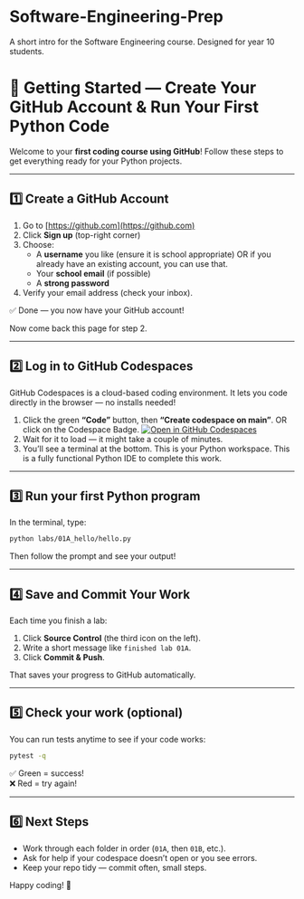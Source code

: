 # Software-Engineering-Prep
A short intro for the Software Engineering course. Designed for year 10 students.

# 🧭 Getting Started — Create Your GitHub Account & Run Your First Python Code

Welcome to your **first coding course using GitHub**! Follow these steps to get everything ready for your Python projects.

---

## 1️⃣ Create a GitHub Account

1. Go to [https://github.com](https://github.com)
2. Click **Sign up** (top-right corner)
3. Choose:
   - A **username** you like (ensure it is school appropriate) OR if you already have an existing account, you can use that. 
   - Your **school email** (if possible)
   - A **strong password**
4. Verify your email address (check your inbox).

✅ Done — you now have your GitHub account!

Now come back this page for step 2.

---

## 2️⃣ Log in to GitHub Codespaces

GitHub Codespaces is a cloud-based coding environment. It lets you code directly in the browser — no installs needed!

1. Click the green **“Code”** button, then **“Create codespace on main”**. OR click on the Codespace Badge.
   [![Open in GitHub Codespaces](https://github.com/codespaces/badge.svg)](https://codespaces.new/BaulkhamHillsHS/Software-Engineering-Prep?quickstart=1)
2. Wait for it to load — it might take a couple of minutes.
3. You’ll see a terminal at the bottom. This is your Python workspace. This is a fully functional Python IDE to complete this work.

---

## 3️⃣ Run your first Python program

In the terminal, type:

```bash
python labs/01A_hello/hello.py
```

Then follow the prompt and see your output!

---

## 4️⃣ Save and Commit Your Work

Each time you finish a lab:
1. Click **Source Control** (the third icon on the left).
2. Write a short message like `finished lab 01A`.
3. Click **Commit & Push**.

That saves your progress to GitHub automatically.

---

## 5️⃣ Check your work (optional)

You can run tests anytime to see if your code works:

```bash
pytest -q
```

✅ Green = success!  
❌ Red = try again!

---

## 6️⃣ Next Steps

- Work through each folder in order (`01A`, then `01B`, etc.).
- Ask for help if your codespace doesn’t open or you see errors.
- Keep your repo tidy — commit often, small steps.

Happy coding! 🐍
